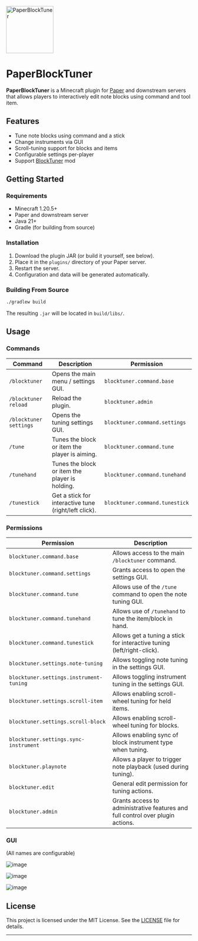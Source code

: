 
<img src="https://github.com/user-attachments/assets/5060e51a-3496-45a7-a343-91ce92f5b4b4" alt="PaperBlockTuner" width="128" height="128" style="vertical-align: middle; margin-right: 2px;" />


# PaperBlockTuner

**PaperBlockTuner** is a Minecraft plugin for [Paper](https://papermc.io/downloads/paper) and downstream servers that allows players to interactively edit note blocks using command and tool item.

## Features

- Tune note blocks using command and a stick
- Change instruments via GUI
- Scroll-tuning support for blocks and items
- Configurable settings per-player
- Support [BlockTuner](https://github.com/Lumine1909/BlockTunerMod_Continue) mod

## Getting Started

### Requirements

- Minecraft 1.20.5+
- Paper and downstream server
- Java 21+
- Gradle (for building from source)

### Installation

1. Download the plugin JAR (or build it yourself, see below).
2. Place it in the `plugins/` directory of your Paper server.
3. Restart the server.
4. Configuration and data will be generated automatically.

### Building From Source

```bash
./gradlew build
```

The resulting `.jar` will be located in `build/libs/`.

## Usage

### Commands

| **Command**            | **Description**                                      | **Permission**                 |
|------------------------|------------------------------------------------------|--------------------------------|
| `/blocktuner`          | Opens the main menu / settings GUI.                  | `blocktuner.command.base`      |
| `/blocktuner reload`   | Reload the plugin.                                   | `blocktuner.admin`             |
| `/blocktuner settings` | Opens the tuning settings GUI.                       | `blocktuner.command.settings`  |
| `/tune`                | Tunes the block or item the player is aiming.        | `blocktuner.command.tune`      |
| `/tunehand`            | Tunes the block or item the player is holding.       | `blocktuner.command.tunehand`  |
| `/tunestick`           | Get a stick for interactive tune (right/left click). | `blocktuner.command.tunestick` |

### Permissions

| **Permission**                              | **Description**                                                                |
|---------------------------------------------|--------------------------------------------------------------------------------|
| `blocktuner.command.base`                   | Allows access to the main `/blocktuner` command.                               |
| `blocktuner.command.settings`               | Grants access to open the settings GUI.                                        |
| `blocktuner.command.tune`                   | Allows use of the `/tune` command to open the note tuning GUI.                 |
| `blocktuner.command.tunehand`               | Allows use of `/tunehand` to tune the item/block in hand.                      |
| `blocktuner.command.tunestick`              | Allows get a tuning a stick for interactive tuning (left/right-click).         |
| `blocktuner.settings.note-tuning`           | Allows toggling note tuning in the settings GUI.                               |
| `blocktuner.settings.instrument-tuning`     | Allows toggling instrument tuning in the settings GUI.                         |
| `blocktuner.settings.scroll-item`           | Allows enabling scroll-wheel tuning for held items.                            |
| `blocktuner.settings.scroll-block`          | Allows enabling scroll-wheel tuning for blocks.                                |
| `blocktuner.settings.sync-instrument`       | Allows enabling sync of block instrument type when tuning.                     |
| `blocktuner.playnote`                       | Allows a player to trigger note playback (used during tuning).                 |
| `blocktuner.edit`                           | General edit permission for tuning actions.                                    |
| `blocktuner.admin`                          | Grants access to administrative features and full control over plugin actions. |


### GUI
(All names are configurable)

![image](https://github.com/user-attachments/assets/b0a027b7-7437-4396-9b97-4fca8cdfdcfa)

![image](https://github.com/user-attachments/assets/b5d6d413-05cc-4ab7-a81f-45b06fbb0b09)

![image](https://github.com/user-attachments/assets/0727d817-3760-4d74-92e5-1665d4a6797e)





## License

This project is licensed under the MIT License. See the [LICENSE](LICENSE) file for details.

---
